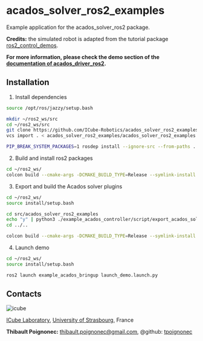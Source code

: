 # acados_solver_ros2_examples

Example application for the acados_solver_ros2 package.

__Credits:__ the simulated robot is adapted from the tutorial package [ros2_control_demos](https://github.com/ros-controls/ros2_control_demos).

**For more information, please check the demo section of the [documentation of acados_driver_ros2](https://icube-robotics.github.io/acados_solver_ros2/).**

## Installation ##

1) Install dependencies

```bash
source /opt/ros/jazzy/setup.bash

mkdir ~/ros2_ws/src
cd ~/ros2_ws/src
git clone https://github.com/ICube-Robotics/acados_solver_ros2_examples.git
vcs import . < acados_solver_ros2_examples/acados_solver_ros2_examples.repos

PIP_BREAK_SYSTEM_PACKAGES=1 rosdep install --ignore-src --from-paths . -y -r
```

2) Build and install ros2 packages

```bash
cd ~/ros2_ws/
colcon build --cmake-args -DCMAKE_BUILD_TYPE=Release --symlink-install
```

3) Export and build the Acados solver plugins

```bash
cd ~/ros2_ws/
source install/setup.bash

cd src/acados_solver_ros2_examples
echo "y" | python3 ./example_acados_controller/script/export_acados_solver_plugin.py
cd ../..

colcon build --cmake-args -DCMAKE_BUILD_TYPE=Release --symlink-install
```

4) Launch demo

```bash
cd ~/ros2_ws/
source install/setup.bash

ros2 launch example_acados_bringup launch_demo.launch.py
```

## Contacts ##
![icube](https://icube.unistra.fr/fileadmin/templates/DUN/icube/images/logo.png)

[ICube Laboratory](https://icube.unistra.fr), [University of Strasbourg](https://www.unistra.fr/), France

__Thibault Poignonec:__ [thibault.poignonec@gmail.com](mailto:thibault.poignonec@gmail.com), @github: [tpoignonec](https://github.com/ICube-Robotics)
